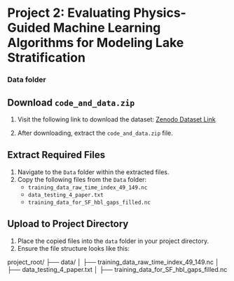 # Project 2: Evaluating Physics-Guided Machine Learning Algorithms for Modeling Lake Stratification

### Data folder

## Download `code_and_data.zip`
1. Visit the following link to download the dataset:
   [Zenodo Dataset Link](https://zenodo.org/records/8293998)

2. After downloading, extract the `code_and_data.zip` file.

## Extract Required Files
1. Navigate to the `Data` folder within the extracted files.
2. Copy the following files from the `Data` folder:
   - `training_data_raw_time_index_49_149.nc`
   - `data_testing_4_paper.txt`
   - `training_data_for_SF_hbl_gaps_filled.nc`

## Upload to Project Directory
1. Place the copied files into the `data` folder in your project directory.
2. Ensure the file structure looks like this:

project_root/ ├── data/ │ ├── training_data_raw_time_index_49_149.nc │ ├── data_testing_4_paper.txt │ ├── training_data_for_SF_hbl_gaps_filled.nc
